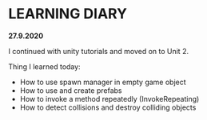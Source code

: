 # LEARNING DIARY

**27.9.2020**

I continued with unity tutorials and moved on to Unit 2.

Thing I learned today:

- How to use spawn manager in empty game object
- How to use and create prefabs
- How to invoke a method repeatedly (InvokeRepeating)
- How to detect collisions and destroy colliding objects
